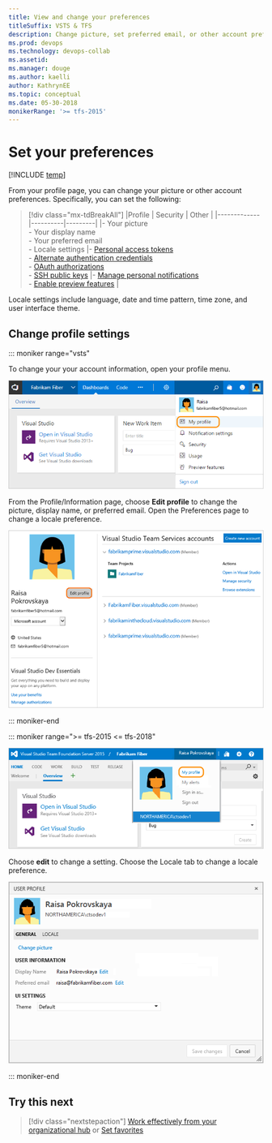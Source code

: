 ```yaml
---
title: View and change your preferences 
titleSuffix: VSTS & TFS
description: Change picture, set preferred email, or other account preferences from your account profile in VSTS and TFS 
ms.prod: devops
ms.technology: devops-collab
ms.assetid: 
ms.manager: douge
ms.author: kaelli
author: KathrynEE
ms.topic: conceptual
ms.date: 05-30-2018
monikerRange: '>= tfs-2015'
---
```



# Set your preferences

[!INCLUDE [temp](../../_shared/version-ts-tfs-2015-2016.md)]

From your profile page, you can change your picture or other account preferences. Specifically, you can set the following:

> [!div class="mx-tdBreakAll"]
> |Profile | Security  | Other |
> |-------------|----------|---------|
> |- Your picture<br/>- Your display name<br/>- Your preferred email<br/>- Locale settings |- [Personal access tokens](../../accounts/use-personal-access-tokens-to-authenticate.md)<br/>- [Alternate authentication credentials](../../git/auth-overview.md#alternate-credentials)<br/>- [OAuth authorizations](../../integrate/get-started/authentication/oauth.md)<br/>- [SSH public keys](../../git/use-ssh-keys-to-authenticate.md) |- [Manage personal notifications](../../notifications/manage-personal-notifications.md)<br/>- [Enable preview features](../../user-guide/work-web-portal.md#admin-context) |

Locale settings include language, date and time pattern, time zone, and user interface theme.

## Change profile settings 

::: moniker range="vsts"

To change your your account information, open your profile menu.

![VSTS, My Profile link on Account menu](_img/user-prefs/open-profile-vsts.png)

From the Profile/Information page, choose **Edit profile** to change the picture, display name, or preferred email. Open the Preferences page to change a locale preference.


![VSTS, Profile page](_img/user-prefs/profile-dialog-co.png)


::: moniker-end

::: moniker range=">= tfs-2015 <= tfs-2018"

![TFS, My Profile link on Account menu](_img/user-prefs/open-profile.png)

Choose **edit** to change a setting. Choose the Locale tab to change a locale preference.

![TFS, Set preferences](_img/user-prefs/user-prefs-tfs-user-profile.png)

::: moniker-end

## Try this next

> [!div class="nextstepaction"]
> [Work effectively from your organizational hub](../../user-guide/account-home-pages.md)
> or
> [Set favorites](../../project/navigation/set-favorites.md)


  
